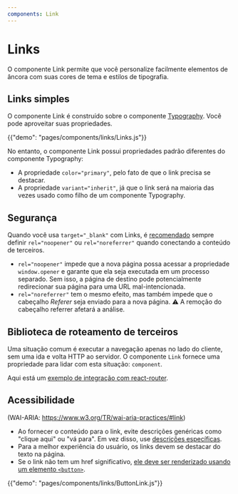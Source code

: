 ```yaml
---
components: Link
---
```


# Links

<p class="description">O componente Link permite que você personalize facilmente elementos de âncora com suas cores de tema e estilos de tipografia.</p>

## Links simples

O componente Link é construído sobre o componente [Typography](/api/typography/). Você pode aproveitar suas propriedades.

{{"demo": "pages/components/links/Links.js"}}

No entanto, o componente Link possui propriedades padrão diferentes do componente Typography:

- A propriedade `color="primary"`, pelo fato de que o link precisa se destacar.
- A propriedade `variant="inherit"`, já que o link será na maioria das vezes usado como filho de um componente Typography.

## Segurança

Quando você usa `target="_blank"` com Links, é [recomendado](https://developers.google.com/web/tools/lighthouse/audits/noopener) sempre definir `rel="noopener"` ou `rel="noreferrer"` quando conectando a conteúdo de terceiros.

- `rel="noopener"` impede que a nova página possa acessar a propriedade `window.opener` e garante que ela seja executada em um processo separado. Sem isso, a página de destino pode potencialmente redirecionar sua página para uma URL mal-intencionada.
- `rel="noreferrer"` tem o mesmo efeito, mas também impede que o cabeçalho *Referer* seja enviado para a nova página. ⚠️ A remoção do cabeçalho referrer afetará a análise.

## Biblioteca de roteamento de terceiros

Uma situação comum é executar a navegação apenas no lado do cliente, sem uma ida e volta HTTP ao servidor. O componente `Link` fornece uma propriedade para lidar com esta situação: `component`.

Aqui está um [exemplo de integração com react-router](/guides/composition/#link).

## Acessibilidade

(WAI-ARIA: https://www.w3.org/TR/wai-aria-practices/#link)

- Ao fornecer o conteúdo para o link, evite descrições genéricas como "clique aqui" ou "vá para". Em vez disso, use [descrições específicas](https://developers.google.com/web/tools/lighthouse/audits/descriptive-link-text).
- Para a melhor experiência do usuário, os links devem se destacar do texto na página.
- Se o link não tem um href significativo, [ele deve ser renderizado usando um elemento `<button>`](https://github.com/evcohen/eslint-plugin-jsx-a11y/blob/master/docs/rules/anchor-is-valid.md).

{{"demo": "pages/components/links/ButtonLink.js"}}